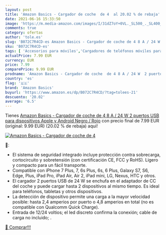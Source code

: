 ```yaml
---
layout: post
title: 'Amazon Basics - Cargador de coche  de 4  al 20.02 % de rebaja'
date: 2021-06-16 15:33:50
image: 'https://m.media-amazon.com/images/I/31dZ7oY+0VL._SL500_._SL400_.jpg'
comments: true
category: ofertas
author: 'tole.es'
slug: 'B072C7R4CD-es Amazon Basics - Cargador de coche de 4 8 A / 24 W 2...'
sku: 'B072C7R4CD-es'
tags: [ 'Accesorios para móviles','Cargadores de teléfonos móviles para coches','Cargadores para móviles','Comunicación móvil y accesorios','Electrónica','amazon basics','android', ]
actualPrice: 7.99 EUR
currency: EUR
price: 7.99
comparePrice: 9.99 EUR
prodname: 'Amazon Basics - Cargador de coche  de 4 8 A / 24 W  2 puertos USB  para dispositivos Apple y Android  Negro / Rojo'
country: 'es'
flag: '🇪🇸'
brand: 'Amazon Basics'
buyurl: 'https://www.amazon.es/dp/B072C7R4CD/?tag=tolees-21'
descuento: '20.02'
average: '6.5'
---
```


Tienes [Amazon Basics - Cargador de coche  de 4 8 A / 24 W  2 puertos USB  para dispositivos Apple y Android  Negro / Rojo](https://www.amazon.es/dp/B072C7R4CD/?tag=tolees-21) con precio final de  7.99 EUR (original: 9.99 EUR) (20.02 %  de rebaja) aqui!

[![Amazon Basics - Cargador de coche  de 4 ](https://m.media-amazon.com/images/I/31dZ7oY+0VL._SL500_._SL400_.jpg)](https://www.amazon.es/dp/B072C7R4CD/?tag=tolees-21)

🔎:

- El sistema de seguridad integrado incluye protección contra sobrecarga, cortocircuito y sobretensión (con certificación CE, FCC y RoHS). Ligero y compacto para un fácil transporte.
- Compatible con iPhone 7 Plus, 7, 6s Plus, 6s, 6 Plus, Galaxy S7, S6, Edge, Plus, iPad Pro, iPad Air, Air 2, iPad mini, LG, Nexus, HTC y otros.
- El cargador 2 puertos USB de 24 W se enchufa en el adaptador de CC del coche y puede cargar hasta 2 dispositivos al mismo tiempo. Es ideal para teléfonos, tabletas y otros dispositivos.
- La detección de dispositivo permite una carga a la mayor velocidad posible: hasta 2,4 amperios por puerto o 4,8 amperios en total (no es compatible con Qualcomm Quick Charge).
- Entrada de 12/24 voltios; el led discreto confirma la conexión; cable de carga no incluido; .

[🛒 Comprar!!!](https://www.amazon.es/dp/B072C7R4CD/?tag=tolees-21)
